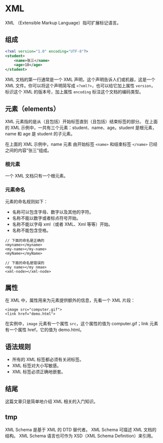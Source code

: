# XML

XML （Extensible Markup Language）指可扩展标记语言。

## 组成

```xml
<?xml version="1.0" encoding="UTF-8"?>
<student>
	<name>张三</name>
	<age>18</age>
</student>
```
XML 文档的第一行通常是一个 XML 声明，这个声明告诉人们或机器，这是一个 XML 文件。你可以将这个声明简写成 `<?xml?>`，也可以给它加上属性 `version`，标识这个 XML 的版本号，加上属性 `encoding` 标注这个文档的编码类型。

## 元素（elements）

XML 元素指的是从（且包括）开始标签直到（且包括）结束标签的部分。
在上面的 XML 示例中，一共有三个元素：student、name、age。student 是根元素，name 和 age 是 student 的子元素。

在上面的 XML 示例中，name 元素 由开始标签 `<name>` 和结束标签 `</name>` 已经之间的内容“张三”组成。

### 根元素

一个 XML 文档只有一个根元素。

### 元素命名

元素的命名规则如下：

* 名称可以包含字母、数字以及其他的字符。
* 名称不能以数字或者标点符号开始。
* 名称不能以字母 xml（或者 XML、Xml 等等）开始。
* 名称不能包含空格。

```
// 下面的命名是正确的
<myname></myname>
<my-name></my-name>
<myName></myName>

// 下面的命名是错误的
<my name></my nmae>
<xml-node></xml-node>
```

## 属性

在 XML 中，属性用来为元素提供额外的信息，先看一个 XML 片段：

```
<image src="computer.gif">
<link href="demo.html">
```

在实例中，`image` 元素有一个属性 `src`，这个属性的值为 computer.gif；link 元素有一个属性 href，它的值为 demo.html。

## 语法规则

* 所有的 XML 标签都必须有关闭标签。
* XML 标签对大小写敏感。
* XML 标签必须正确地嵌套。

## 结尾

这篇文章只是简单地介绍 XML 相关的入门知识。

## tmp

XML Schema 是基于 XML 的 DTD 替代者。
XML Schema 可描述 XML 文档的结构。
XML Schema 语言也可作为 XSD（XML Schema Definition）来引用。
